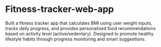 # Fitness-tracker-web-app
Built a fitness tracker app that calculates BMI using user weight inputs, tracks daily progress, and provides personalized food recommendations based on activity level (active/sedentary). Designed to promote healthy lifestyle habits through progress monitoring and smart suggestions.
